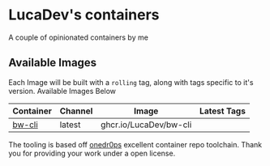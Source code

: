 <!---
NOTE: AUTO-GENERATED FILE
to edit this file, instead edit its template at: ./github/scripts/templates/README.md.j2
-->
# LucaDev's containers

A couple of opinionated containers by me

## Available Images

Each Image will be built with a `rolling` tag, along with tags specific to it's version. Available Images Below

Container | Channel | Image | Latest Tags
--- | --- | --- | ---
[bw-cli]() | latest | ghcr.io/LucaDev/bw-cli |


The tooling is based off [onedr0ps](https://github.com/onedr0p/containers) excellent container repo toolchain.
Thank you for providing your work under a open license.